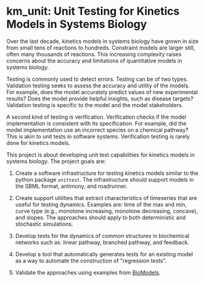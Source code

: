 # km_unit: Unit Testing for Kinetics Models in Systems Biology

Over the last decade, kinetics models in systems biology have grown in size from small tens of reactions to hundreds.
Constraint models are larger still, often many thousands of reactions.
This increasing complexity raises concerns about the accuracy and limitations of quantitative models in systems biology.

Testing is commonly used to detect errors. Testing can be of two types.
Validation testing seeks to assess the accuracy and utility of the models. For example, does the model accurately predict values of new experimental results? Does the model provide helpful insights, such as disease targets? Validation testing is specific to the model and the model stakeholders.

A second kind of testing is verification.
Verification checks if the model implementation is consistent with its specification.
For example, did the model implementation use an incorrect species on a chemical pathway?
This is akin to unit tests in software systems.
Verification testing is rarely done for kinetics models.

This project is about developing unit test capabilities for kinetics models in systems biology.
The project goals are:

1. Create a software infrastructure for testing kinetics models similar to the python package ``unittest``. The infrastructure should support models in the SBML format, antimony, and roadrunner.

1. Create support utilities that extract characteristics of timeseries that are useful for testing dynamics. Examples are: time of the max and min, curve type (e.g., monotone increasing, monotone decreasing, concave), and slopes. The approaches should apply to both deterministic and stochastic simulations.

1. Develop tests for the dynamics of common structures in biochemical networks such as: linear pathway, branched pathway, and feedback.

1. Develop a tool that automatically generates tests for an existing model as a way to automate the construction of "regression tests".

1. Validate the approaches using examples from [BioModels](https://www.ebi.ac.uk/biomodels/).
